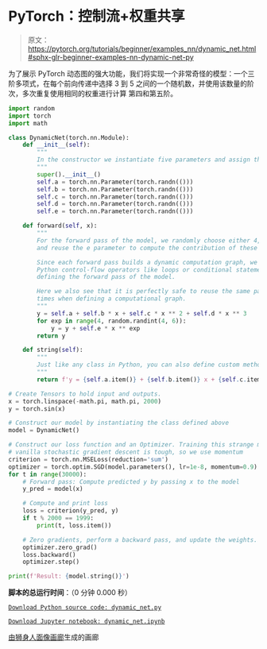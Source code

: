# PyTorch：控制流+权重共享

> 原文：<https://pytorch.org/tutorials/beginner/examples_nn/dynamic_net.html#sphx-glr-beginner-examples-nn-dynamic-net-py>

为了展示 PyTorch 动态图的强大功能，我们将实现一个非常奇怪的模型：一个三阶多项式，在每个前向传递中选择 3 到 5 之间的一个随机数，并使用该数量的阶次，多次重复使用相同的权重进行计算 第四和第五阶。

```py
import random
import torch
import math

class DynamicNet(torch.nn.Module):
    def __init__(self):
        """
        In the constructor we instantiate five parameters and assign them as members.
        """
        super().__init__()
        self.a = torch.nn.Parameter(torch.randn(()))
        self.b = torch.nn.Parameter(torch.randn(()))
        self.c = torch.nn.Parameter(torch.randn(()))
        self.d = torch.nn.Parameter(torch.randn(()))
        self.e = torch.nn.Parameter(torch.randn(()))

    def forward(self, x):
        """
        For the forward pass of the model, we randomly choose either 4, 5
        and reuse the e parameter to compute the contribution of these orders.

        Since each forward pass builds a dynamic computation graph, we can use normal
        Python control-flow operators like loops or conditional statements when
        defining the forward pass of the model.

        Here we also see that it is perfectly safe to reuse the same parameter many
        times when defining a computational graph.
        """
        y = self.a + self.b * x + self.c * x ** 2 + self.d * x ** 3
        for exp in range(4, random.randint(4, 6)):
            y = y + self.e * x ** exp
        return y

    def string(self):
        """
        Just like any class in Python, you can also define custom method on PyTorch modules
        """
        return f'y = {self.a.item()} + {self.b.item()} x + {self.c.item()} x^2 + {self.d.item()} x^3 + {self.e.item()} x^4 ? + {self.e.item()} x^5 ?'

# Create Tensors to hold input and outputs.
x = torch.linspace(-math.pi, math.pi, 2000)
y = torch.sin(x)

# Construct our model by instantiating the class defined above
model = DynamicNet()

# Construct our loss function and an Optimizer. Training this strange model with
# vanilla stochastic gradient descent is tough, so we use momentum
criterion = torch.nn.MSELoss(reduction='sum')
optimizer = torch.optim.SGD(model.parameters(), lr=1e-8, momentum=0.9)
for t in range(30000):
    # Forward pass: Compute predicted y by passing x to the model
    y_pred = model(x)

    # Compute and print loss
    loss = criterion(y_pred, y)
    if t % 2000 == 1999:
        print(t, loss.item())

    # Zero gradients, perform a backward pass, and update the weights.
    optimizer.zero_grad()
    loss.backward()
    optimizer.step()

print(f'Result: {model.string()}')

```

**脚本的总运行时间**：（0 分钟 0.000 秒）

[`Download Python source code: dynamic_net.py`](../../_downloads/3900c903cde097dc0088c3b06d588c0b/dynamic_net.py)

[`Download Jupyter notebook: dynamic_net.ipynb`](../../_downloads/ad230923bd9eb0d42576725b63ad8d91/dynamic_net.ipynb)

[由狮身人面像画廊](https://sphinx-gallery.readthedocs.io)生成的画廊